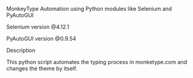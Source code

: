 MonkeyType Automation using Python modules like Selenium and PyAutoGUI

Selenium version @4.12.1

PyAutoGUI version @0.9.54

Description


This python script automates the typing process in monketype.com and changes the theme by itself.